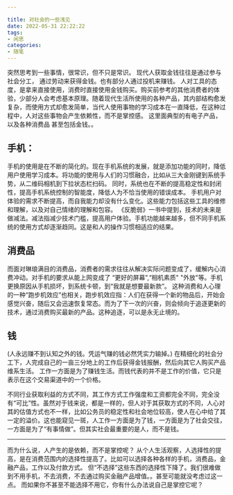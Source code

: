 ```yaml
---

title: 对社会的一些浅见
date: 2022-05-31 22:22:22
tags: 
- 闲思
categories: 
- 随笔
---
```


突然思考到一些事情，很常识，但不只是常识。
现代人获取金钱往往是通过参与社会分工， 通过劳动来获得金钱。也有部分人通过投机来赚钱。
人对工具的态度，是拿来直接使用，消费时直接使用金钱购买。购买前参考的其他消费者的体验，少部分人会考虑基本原理。随着现代生活所使用的各种产品，其内部结构愈发复杂，而使用方式却愈发简单，当代人使用事物的学习成本在一直降低，在这种过程中，人对这些事物会产生依赖性，而不是掌控感。
这里面典型的有电子产品，以及各种消费品
甚至包括金钱。。

## 手机：

手机的使用是在不断的简化的。现在手机系统的发展，就是添加功能的同时，降低用户使用学习成本。将功能的使用与人们的习惯融合，比如从三大金刚键到系统手势，从二维码相机到下拉状态栏扫码。
同时，系统也在不断的提高稳定性和封闭性，提高手机系统控制的智能度，降低人为不恰当使用的错误成本。
手机用户对体验的需求不断提高，而自我能力却没有什么变化。这些能力包括这些工具的维修和理解，以及对自己情绪的理解和包容。
《反脆弱》一书中提到，技术的未来是做减法。减法指减少技术门槛，提高用户体验。手机功能越来越多，但不同手机系统的使用方式却逐渐趋同。这是和人的操作习惯相适应的结果。

## 消费品

而面对琳琅满目的消费品，消费者的需求往往从解决实际问题变成了，缓解内心消费冲动。对手机的要求从能上网变成了 “更好的屏幕”,“相机素质" "外放"等。手机更换原因从手机损坏，到系统卡顿，到“我就是想要最新款”。
这种消费和人心理的一种“跑步机效应”也相关，跑步机效应指：人们在获得一个新的物品后，开始会感觉兴奋，随后又会迅速恢复常态。而为了下一次的兴奋，则会倾向于追逐更新的技术，通过消费购买最新的产品。这种追逐，可以是永无止境的。

## 钱

(人永远赚不到认知之外的钱。凭运气赚的钱必然凭实力输掉。)
在精细化的社会分工下，人完成自己的一亩三分地上的工作后获得金钱报酬，然后向其它人购买产品维系生活。
工作一方面是为了赚钱生活。而钱代表的并不是工作的价值，它只是表示在这个交易渠道中的一个价格。

不同行业获取利益的方式不同，其工作方式工作强度和工资都完全不同，完全没有“可比”性。虽然对于钱来说，都是一样的，但人对于其获取方式的不同，人心对其的估值方式也不一样，比如公务员的稳定性和社会地位较高，使人在心中给了其一定的溢价。这也能窥见一斑，人工作一方面是为了钱，一方面是为了社会交往，一方面是为了“有事情做”。但其实社会最重要的是人，而不是钱。

---
而为什么说，人产生的是依赖，而不是掌控呢？
从个人生活观察，人选择性的提高，是在消费范围内的选择性提高了。比如可以选择各种各样的手机，消费品，金融产品，工作以及付款方式。
但“不选择”这些东西的选择性下降了。我们很难做到不用手机，不去消费，不去通过购买金融产品增值。。甚至可能就没考虑过这一点。
而如果你不甚至不能选择不用它，你有什么办法说自己是掌控它呢？
